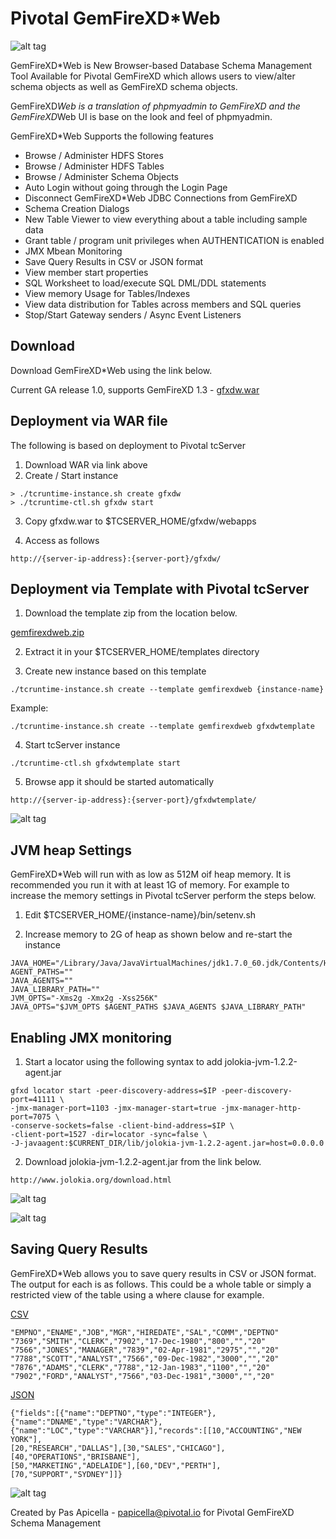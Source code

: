 <h1> Pivotal GemFireXD*Web </h1>

![alt tag](https://dl.dropboxusercontent.com/u/15829935/fe-demos/GemFireXDWeb/images/GemFireXD1.png) 

GemFireXD*Web is New Browser-based Database Schema Management Tool Available for Pivotal GemFireXD which allows users to view/alter schema objects as well as GemFireXD schema objects.

GemFireXD*Web is a translation of phpmyadmin to GemFireXD and the GemFireXD*Web UI is base on the look and feel of phpmyadmin.

GemFireXD*Web Supports the following features

<ul>
    <li>Browse / Administer HDFS Stores</li>
    <li>Browse / Administer HDFS Tables</li>
    <li>Browse / Administer Schema Objects</li>
    <li>Auto Login without going through the Login Page</li>
    <li>Disconnect GemFireXD*Web JDBC Connections from GemFireXD</li>
    <li>Schema Creation Dialogs</li>
    <li>New Table Viewer to view everything about a table including sample data</li>
    <li>Grant table / program unit privileges when AUTHENTICATION is enabled</li>
    <li>JMX Mbean Monitoring</li>
    <li>Save Query Results in CSV or JSON format</li>
    <li>View member start properties</li>
    <li>SQL Worksheet to load/execute SQL DML/DDL statements</li>
    <li>View memory Usage for Tables/Indexes</li>
    <li>View data distribution for Tables across members and SQL queries</li>
    <li>Stop/Start Gateway senders / Async Event Listeners</li>
</ul>

<h2>Download</h2>

Download GemFireXD*Web using the link below. 

Current GA release 1.0, supports GemFireXD 1.3 - <a href="https://dl.dropboxusercontent.com/u/15829935/fe-demos/GemFireXDWeb/download/gfxdw.war">gfxdw.war</a>

<h2>Deployment via WAR file</h2>

The following is based on deployment to Pivotal tcServer 

1. Download WAR via link above
2. Create / Start instance

```
> ./tcruntime-instance.sh create gfxdw
> ./tcruntime-ctl.sh gfxdw start
```

3. Copy gfxdw.war to $TCSERVER_HOME/gfxdw/webapps

4. Access as follows

```
http://{server-ip-address}:{server-port}/gfxdw/
```

<h2>Deployment via Template with Pivotal tcServer</h2>

1. Download the template zip from the location below.

<a href="https://dl.dropboxusercontent.com/u/15829935/fe-demos/GemFireXDWeb/download/gemfirexdweb.zip">gemfirexdweb.zip</a>

2. Extract it in your $TCSERVER_HOME/templates directory

3. Create new instance based on this template

```
./tcruntime-instance.sh create --template gemfirexdweb {instance-name}
```

Example:

```
./tcruntime-instance.sh create --template gemfirexdweb gfxdwtemplate
```

4. Start tcServer instance

```
./tcruntime-ctl.sh gfxdwtemplate start
```

5. Browse app it should be started automatically

```
http://{server-ip-address}:{server-port}/gfxdwtemplate/
```

![alt tag](https://dl.dropboxusercontent.com/u/15829935/fe-demos/GemFireXDWeb/images/welcome.png)

<h2>JVM heap Settings</h2>

GemFireXD*Web will run with as low as 512M oif heap memory. It is recommended you run it with at least 1G of memory.
For example to increase the memory settings in Pivotal tcServer perform the steps below.

1. Edit $TCSERVER_HOME/{instance-name}/bin/setenv.sh

2. Increase memory to 2G of heap as shown below and re-start the instance

```
JAVA_HOME="/Library/Java/JavaVirtualMachines/jdk1.7.0_60.jdk/Contents/Home"
AGENT_PATHS=""
JAVA_AGENTS=""
JAVA_LIBRARY_PATH=""
JVM_OPTS="-Xms2g -Xmx2g -Xss256K"
JAVA_OPTS="$JVM_OPTS $AGENT_PATHS $JAVA_AGENTS $JAVA_LIBRARY_PATH"
```

<h2>Enabling JMX monitoring</h2>

1. Start a locator using the following syntax to add jolokia-jvm-1.2.2-agent.jar

```
gfxd locator start -peer-discovery-address=$IP -peer-discovery-port=41111 \
-jmx-manager-port=1103 -jmx-manager-start=true -jmx-manager-http-port=7075 \
-conserve-sockets=false -client-bind-address=$IP \ 
-client-port=1527 -dir=locator -sync=false \
-J-javaagent:$CURRENT_DIR/lib/jolokia-jvm-1.2.2-agent.jar=host=0.0.0.0
```

2. Download jolokia-jvm-1.2.2-agent.jar from the link below.

```
http://www.jolokia.org/download.html
``` 
 
![alt tag](https://dl.dropboxusercontent.com/u/15829935/fe-demos/GemFireXDWeb/images/jmx-url.png)

![alt tag](https://dl.dropboxusercontent.com/u/15829935/fe-demos/GemFireXDWeb/images/jmx.png)

<h2>Saving Query Results</h2>

GemFireXD*Web allows you to save query results in CSV or JSON format. The output for each is as follows. This could be a whole table
or simply a restricted view of the table using a where clause for example.

<u>CSV</u>

```
"EMPNO","ENAME","JOB","MGR","HIREDATE","SAL","COMM","DEPTNO"
"7369","SMITH","CLERK","7902","17-Dec-1980","800","","20"
"7566","JONES","MANAGER","7839","02-Apr-1981","2975","","20"
"7788","SCOTT","ANALYST","7566","09-Dec-1982","3000","","20"
"7876","ADAMS","CLERK","7788","12-Jan-1983","1100","","20"
"7902","FORD","ANALYST","7566","03-Dec-1981","3000","","20"
```

<u>JSON</u>

```
{"fields":[{"name":"DEPTNO","type":"INTEGER"},{"name":"DNAME","type":"VARCHAR"},
{"name":"LOC","type":"VARCHAR"}],"records":[[10,"ACCOUNTING","NEW YORK"],
[20,"RESEARCH","DALLAS"],[30,"SALES","CHICAGO"],[40,"OPERATIONS","BRISBANE"],
[50,"MARKETING","ADELAIDE"],[60,"DEV","PERTH"],[70,"SUPPORT","SYDNEY"]]}
```

![alt tag](https://dl.dropboxusercontent.com/u/15829935/fe-demos/GemFireXDWeb/images/savequery.png)


Created by Pas Apicella - <a href="mailto:papicella@pivotal.io">papicella@pivotal.io</a> for Pivotal GemFireXD Schema Management

